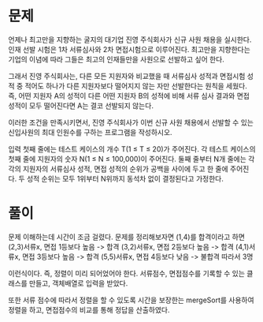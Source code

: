 # 문제
언제나 최고만을 지향하는 굴지의 대기업 진영 주식회사가 신규 사원 채용을 실시한다. 인재 선발 시험은 1차 서류심사와 2차 면접시험으로 이루어진다. 
최고만을 지향한다는 기업의 이념에 따라 그들은 최고의 인재들만을 사원으로 선발하고 싶어 한다.

그래서 진영 주식회사는, 다른 모든 지원자와 비교했을 때 서류심사 성적과 면접시험 성적 중 적어도 하나가 다른 지원자보다 떨어지지 않는 자만 선발한다는 원칙을 세웠다. 
즉, 어떤 지원자 A의 성적이 다른 어떤 지원자 B의 성적에 비해 서류 심사 결과와 면접 성적이 모두 떨어진다면 A는 결코 선발되지 않는다.

이러한 조건을 만족시키면서, 진영 주식회사가 이번 신규 사원 채용에서 선발할 수 있는 신입사원의 최대 인원수를 구하는 프로그램을 작성하시오.

입력
첫째 줄에는 테스트 케이스의 개수 T(1 ≤ T ≤ 20)가 주어진다. 
각 테스트 케이스의 첫째 줄에 지원자의 숫자 N(1 ≤ N ≤ 100,000)이 주어진다.
둘째 줄부터 N개 줄에는 각각의 지원자의 서류심사 성적, 면접 성적의 순위가 공백을 사이에 두고 한 줄에 주어진다.
두 성적 순위는 모두 1위부터 N위까지 동석차 없이 결정된다고 가정한다.


# 풀이
문제 이해하는데 시간이 조금 걸렸다.
문제를 정리해보자면
(1,4)를 합격이라고 하면
(2,3)서류x, 면접 1등보다 높음 -> 합격
(3,2)서류x, 면접 2등보다 높음 -> 합격
(4,1)서류x, 면접 3등보다 높음 -> 합격
(5,5)서류x, 면접 4등보다 낮음 -> 불합격
따라서 3명

이런식이다.
즉, 정렬이 미리 되어었어야 한다.
서류점수, 면접점수를 기록할 수 있는 클래스를 만들고, 객체배열로 입력을 받았다.

또한 서류 점수에 따라서 정렬을 할 수 있도록
시간을 보장한는 mergeSort를 사용하여 정렬을 하고, 면접점수의 비교를 통해 정답을 산출하였다.
